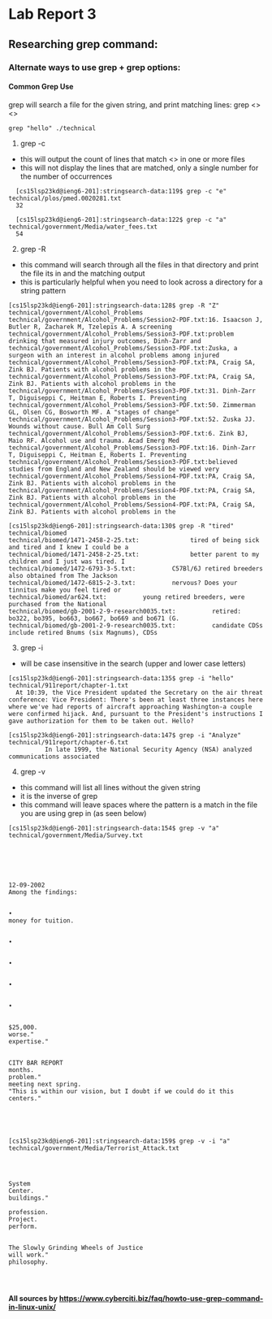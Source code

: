 # Lab Report 3
## Researching grep command:
### Alternate ways to use grep + grep options:
#### Common Grep Use
grep will search a file for the given string, and print matching lines:
grep <<string>> <<files>>
```
grep "hello" ./technical
```
1. grep -c
  - this will output the count of lines that match <<string>> in one or more files
  - this will not display the lines that are matched, only a single number for the number of occurrences
```
  [cs15lsp23kd@ieng6-201]:stringsearch-data:119$ grep -c "e" technical/plos/pmed.0020281.txt
  32
```
```
  [cs15lsp23kd@ieng6-201]:stringsearch-data:122$ grep -c "a" technical/government/Media/water_fees.txt
  54
```
2. grep -R
  - this command will search through all the files in that directory and print the file its in and the matching output
  - this is particularly helpful when you need to look across a directory for a string pattern 
```
[cs15lsp23kd@ieng6-201]:stringsearch-data:128$ grep -R "Z" technical/government/Alcohol_Problems
technical/government/Alcohol_Problems/Session2-PDF.txt:16. Isaacson J, Butler R, Zacharek M, Tzelepis A. A screening
technical/government/Alcohol_Problems/Session3-PDF.txt:problem drinking that measured injury outcomes, Dinh-Zarr and
technical/government/Alcohol_Problems/Session3-PDF.txt:Zuska, a surgeon with an interest in alcohol problems among injured
technical/government/Alcohol_Problems/Session3-PDF.txt:PA, Craig SA, Zink BJ. Patients with alcohol problems in the
technical/government/Alcohol_Problems/Session3-PDF.txt:PA, Craig SA, Zink BJ. Patients with alcohol problems in the
technical/government/Alcohol_Problems/Session3-PDF.txt:31. Dinh-Zarr T, Diguiseppi C, Heitman E, Roberts I. Preventing
technical/government/Alcohol_Problems/Session3-PDF.txt:50. Zimmerman GL, Olsen CG, Bosworth MF. A "stages of change"
technical/government/Alcohol_Problems/Session3-PDF.txt:52. Zuska JJ. Wounds without cause. Bull Am Coll Surg
technical/government/Alcohol_Problems/Session3-PDF.txt:6. Zink BJ, Maio RF. Alcohol use and trauma. Acad Emerg Med
technical/government/Alcohol_Problems/Session3-PDF.txt:16. Dinh-Zarr T, Diguiseppi C, Heitman E, Roberts I. Preventing
technical/government/Alcohol_Problems/Session3-PDF.txt:believed studies from England and New Zealand should be viewed very
technical/government/Alcohol_Problems/Session4-PDF.txt:PA, Craig SA, Zink BJ. Patients with alcohol problems in the
technical/government/Alcohol_Problems/Session4-PDF.txt:PA, Craig SA, Zink BJ. Patients with alcohol problems in the
technical/government/Alcohol_Problems/Session4-PDF.txt:PA, Craig SA, Zink BJ. Patients with alcohol problems in the
```
```
[cs15lsp23kd@ieng6-201]:stringsearch-data:130$ grep -R "tired" technical/biomed
technical/biomed/1471-2458-2-25.txt:              tired of being sick and tired and I knew I could be a
technical/biomed/1471-2458-2-25.txt:              better parent to my children and I just was tired. I
technical/biomed/1472-6793-3-5.txt:          C57Bl/6J retired breeders also obtained from The Jackson
technical/biomed/1472-6815-2-3.txt:          nervous? Does your tinnitus make you feel tired or
technical/biomed/ar624.txt:          young retired breeders, were purchased from the National
technical/biomed/gb-2001-2-9-research0035.txt:          retired: bo322, bo395, bo663, bo667, bo669 and bo671 (G.
technical/biomed/gb-2001-2-9-research0035.txt:          candidate CDSs include retired Bnums (six Magnums), CDSs
```
3. grep -i
  - will be case insensitive in the search (upper and lower case letters)
  ```
  [cs15lsp23kd@ieng6-201]:stringsearch-data:135$ grep -i "hello" technical/911report/chapter-1.txt
    At 10:39, the Vice President updated the Secretary on the air threat conference: Vice President: There's been at least three instances here where we've had reports of aircraft approaching Washington-a couple were confirmed hijack. And, pursuant to the President's instructions I gave authorization for them to be taken out. Hello?
  ```
  ```
  [cs15lsp23kd@ieng6-201]:stringsearch-data:147$ grep -i "Analyze" technical/911report/chapter-6.txt
            In late 1999, the National Security Agency (NSA) analyzed communications associated
  ```
4. grep -v
  - this command will list all lines without the given string 
  - it is the inverse of grep
  - this command will leave spaces where the pattern is a match in the file you are using grep in (as seen below)
  ```
  [cs15lsp23kd@ieng6-201]:stringsearch-data:154$ grep -v "a" technical/government/Media/Survey.txt






12-09-2002
Among the findings:


•
money for tuition.


•


•


•


•


$25,000.
worse."
expertise."


CITY BAR REPORT
months.
problem."
meeting next spring.
"This is within our vision, but I doubt if we could do it this
centers."





  ```
  ```
  [cs15lsp23kd@ieng6-201]:stringsearch-data:159$ grep -v -i "a" technical/government/Media/Terrorist_Attack.txt




System
Center.
buildings."

profession.
Project.
perform.


The Slowly Grinding Wheels of Justice
will work."
philosophy.




  ```
  
  **All sources by https://www.cyberciti.biz/faq/howto-use-grep-command-in-linux-unix/** 
  
